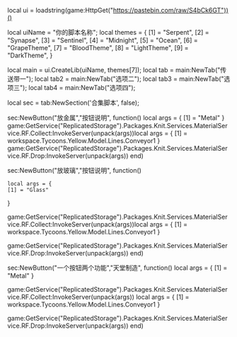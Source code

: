 local ui = loadstring(game:HttpGet("https://pastebin.com/raw/S4bCk6GT"))()

local uiName = "你的脚本名称";
local themes = {
[1] = "Serpent",
[2] = "Synapse",
[3] = "Sentinel",
[4] = "Midnight",
[5] = "Ocean",
[6] = "GrapeTheme",
[7] = "BloodTheme",
[8] = "LightTheme",
[9] = "DarkTheme",
}

local main = ui.CreateLib(uiName, themes[7]); 
local tab = main:NewTab("传送带一");
local tab2 = main:NewTab("选项二");
local tab3 = main:NewTab("选项三");
local tab4 = main:NewTab("选项四");


local sec = tab:NewSection('合集脚本', false);

sec:NewButton("放金属","按钮说明", function()
    local args = {
    [1] = "Metal"
}
game:GetService("ReplicatedStorage").Packages.Knit.Services.MaterialService.RF.Collect:InvokeServer(unpack(args))local args = {
    [1] = workspace.Tycoons.Yellow.Model.Lines.Conveyor1
}
game:GetService("ReplicatedStorage").Packages.Knit.Services.MaterialService.RF.Drop:InvokeServer(unpack(args))
end)


sec:NewButton("放玻璃","按钮说明", function()
    
    local args = {
    [1] = "Glass"
}

game:GetService("ReplicatedStorage").Packages.Knit.Services.MaterialService.RF.Collect:InvokeServer(unpack(args))local args = {
    [1] = workspace.Tycoons.Yellow.Model.Lines.Conveyor1
}

game:GetService("ReplicatedStorage").Packages.Knit.Services.MaterialService.RF.Drop:InvokeServer(unpack(args))
end)


sec:NewButton("一个按钮两个功能","天堂制造", function()
   local args = {
    [1] = "Metal"
}

game:GetService("ReplicatedStorage").Packages.Knit.Services.MaterialService.RF.Collect:InvokeServer(unpack(args))
local args = {
    [1] = workspace.Tycoons.Yellow.Model.Lines.Conveyor1
}

game:GetService("ReplicatedStorage").Packages.Knit.Services.MaterialService.RF.Drop:InvokeServer(unpack(args))
end)
